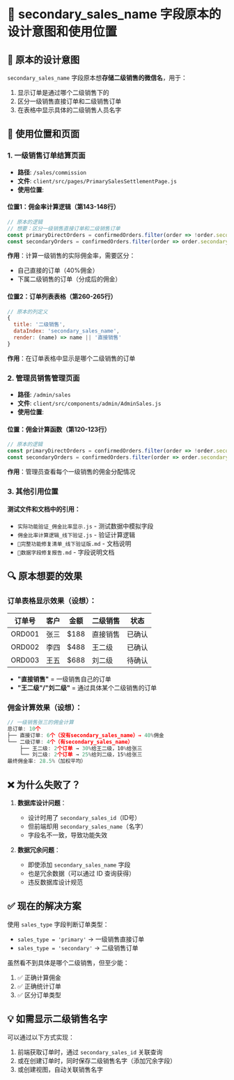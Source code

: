 # 📍 secondary_sales_name 字段原本的设计意图和使用位置

## 🎯 原本的设计意图

`secondary_sales_name` 字段原本想**存储二级销售的微信名**，用于：
1. 显示订单是通过哪个二级销售下的
2. 区分一级销售直接订单和二级销售订单
3. 在表格中显示具体的二级销售人员名字

## 📍 使用位置和页面

### 1. **一级销售订单结算页面**
- **路径**: `/sales/commission`
- **文件**: `client/src/pages/PrimarySalesSettlementPage.js`
- **使用位置**:

#### 位置1：佣金率计算逻辑（第143-148行）
```javascript
// 原本的逻辑
// 想要：区分一级销售直接订单和二级销售订单
const primaryDirectOrders = confirmedOrders.filter(order => !order.secondary_sales_name);
const secondaryOrders = confirmedOrders.filter(order => order.secondary_sales_name);
```
**作用**：计算一级销售的实际佣金率，需要区分：
- 自己直接的订单（40%佣金）
- 下属二级销售的订单（分成后的佣金）

#### 位置2：订单列表表格（第260-265行）
```javascript
// 原本的列定义
{
  title: '二级销售',
  dataIndex: 'secondary_sales_name',
  render: (name) => name || '直接销售'
}
```
**作用**：在订单表格中显示是哪个二级销售的订单

### 2. **管理员销售管理页面**
- **路径**: `/admin/sales`
- **文件**: `client/src/components/admin/AdminSales.js`
- **使用位置**:

#### 位置：佣金计算函数（第120-123行）
```javascript
// 原本的逻辑
const primaryDirectOrders = confirmedOrders.filter(order => !order.secondary_sales_name);
const secondaryOrders = confirmedOrders.filter(order => order.secondary_sales_name);
```
**作用**：管理员查看每个一级销售的佣金分配情况

### 3. **其他引用位置**

#### 测试文件和文档中的引用：
- `实际功能验证_佣金比率显示.js` - 测试数据中模拟字段
- `佣金比率计算逻辑_线下验证.js` - 验证计算逻辑
- `🎯完整功能修复清单_线下验证版.md` - 文档说明
- `🔧数据字段修复报告.md` - 字段说明文档

## 🔍 原本想要的效果

### 订单表格显示效果（设想）：

| 订单号 | 客户 | 金额 | 二级销售 | 状态 |
|--------|------|------|----------|------|
| ORD001 | 张三 | $188 | 直接销售 | 已确认 |
| ORD002 | 李四 | $488 | 王二级 | 已确认 |
| ORD003 | 王五 | $688 | 刘二级 | 待确认 |

- **"直接销售"** = 一级销售自己的订单
- **"王二级"/"刘二级"** = 通过具体某个二级销售的订单

### 佣金计算效果（设想）：

```javascript
// 一级销售张三的佣金计算
总订单: 10个
├── 直接订单: 6个（没有secondary_sales_name）→ 40%佣金
└── 二级订单: 4个（有secondary_sales_name）
    ├── 王二级: 2个订单 → 30%给王二级，10%给张三
    └── 刘二级: 2个订单 → 25%给刘二级，15%给张三
最终佣金率: 28.5%（加权平均）
```

## ❌ 为什么失败了？

1. **数据库设计问题**：
   - 设计时用了 `secondary_sales_id`（ID号）
   - 但前端却用 `secondary_sales_name`（名字）
   - 字段名不一致，导致功能失效

2. **数据冗余问题**：
   - 即使添加 `secondary_sales_name` 字段
   - 也是冗余数据（可以通过 ID 查询获得）
   - 违反数据库设计规范

## ✅ 现在的解决方案

使用 `sales_type` 字段判断订单类型：
- `sales_type = 'primary'` → 一级销售直接订单
- `sales_type = 'secondary'` → 二级销售订单

虽然看不到具体是哪个二级销售，但至少能：
1. ✅ 正确计算佣金
2. ✅ 正确统计订单
3. ✅ 区分订单类型

## 💡 如需显示二级销售名字

可以通过以下方式实现：
1. 前端获取订单时，通过 `secondary_sales_id` 关联查询
2. 或在创建订单时，同时保存二级销售名字（添加冗余字段）
3. 或创建视图，自动关联销售名字
